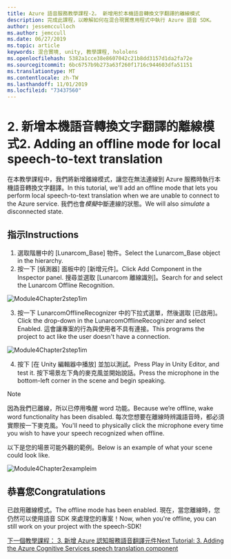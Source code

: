 ```yaml
---
title: Azure 語音服務教學課程-2。 新增用於本機語音轉換文字翻譯的離線模式
description: 完成此課程，以瞭解如何在混合現實應用程式中執行 Azure 語音 SDK。
author: jessemcculloch
ms.author: jemccull
ms.date: 06/27/2019
ms.topic: article
keywords: 混合實境, unity, 教學課程, hololens
ms.openlocfilehash: 5382a1cce38e8607042c21b8dd3157d1da2fa72e
ms.sourcegitcommit: 6bc6757b9b273a63f260f1716c944603dfa51151
ms.translationtype: MT
ms.contentlocale: zh-TW
ms.lasthandoff: 11/01/2019
ms.locfileid: "73437560"
---
```

# <a name="2-adding-an-offline-mode-for-local-speech-to-text-translation"></a><span data-ttu-id="cff0c-105">2. 新增本機語音轉換文字翻譯的離線模式</span><span class="sxs-lookup"><span data-stu-id="cff0c-105">2. Adding an offline mode for local speech-to-text translation</span></span>

<span data-ttu-id="cff0c-106">在本教學課程中，我們將新增離線模式，讓您在無法連線到 Azure 服務時執行本機語音轉換文字翻譯。</span><span class="sxs-lookup"><span data-stu-id="cff0c-106">In this tutorial, we'll add an offline mode that lets you perform local speech-to-text translation when we are unable to connect to the Azure service.</span></span> <span data-ttu-id="cff0c-107">我們也會*模擬*中斷連線的狀態。</span><span class="sxs-lookup"><span data-stu-id="cff0c-107">We will also *simulate* a disconnected state.</span></span>

## <a name="instructions"></a><span data-ttu-id="cff0c-108">指示</span><span class="sxs-lookup"><span data-stu-id="cff0c-108">Instructions</span></span>

1. <span data-ttu-id="cff0c-109">選取階層中的 [Lunarcom_Base] 物件。</span><span class="sxs-lookup"><span data-stu-id="cff0c-109">Select the Lunarcom_Base object in the hierarchy.</span></span>
2. <span data-ttu-id="cff0c-110">按一下 [偵測器] 面板中的 [新增元件]。</span><span class="sxs-lookup"><span data-stu-id="cff0c-110">Click Add Component in the Inspector panel.</span></span> <span data-ttu-id="cff0c-111">搜尋並選取 [Lunarcom 離線識別]。</span><span class="sxs-lookup"><span data-stu-id="cff0c-111">Search for and select the Lunarcom Offline Recognition.</span></span>

![Module4Chapter2step1im](images/module4chapter2step1im.PNG)

3. <span data-ttu-id="cff0c-113">按一下 LunarcomOfflineRecognizer 中的下拉式選單，然後選取 [已啟用]。</span><span class="sxs-lookup"><span data-stu-id="cff0c-113">Click the drop-down in the LunarcomOfflineRecognizer and select Enabled.</span></span> <span data-ttu-id="cff0c-114">這會讓專案的行為與使用者不具有連接。</span><span class="sxs-lookup"><span data-stu-id="cff0c-114">This programs the project to act like the user doesn't have a connection.</span></span> 

![Module4Chapter2step1im](images/module4chapter2step2im.PNG)

4. <span data-ttu-id="cff0c-116">按下 [在 Unity 編輯器中播放] 並加以測試。</span><span class="sxs-lookup"><span data-stu-id="cff0c-116">Press Play in Unity Editor, and test it.</span></span> <span data-ttu-id="cff0c-117">按下場景左下角的麥克風並開始說話。</span><span class="sxs-lookup"><span data-stu-id="cff0c-117">Press the microphone in the bottom-left corner in the scene and begin speaking.</span></span> 

> [!NOTE]
> <span data-ttu-id="cff0c-118">因為我們已離線，所以已停用喚醒 word 功能。</span><span class="sxs-lookup"><span data-stu-id="cff0c-118">Because we’re offline, wake word functionality has been disabled.</span></span> <span data-ttu-id="cff0c-119">每次您想要在離線時辨識語音時，都必須實際按一下麥克風。</span><span class="sxs-lookup"><span data-stu-id="cff0c-119">You'll need to physically click the microphone every time you wish to have your speech recognized when offline.</span></span> 

<span data-ttu-id="cff0c-120">以下是您的場景可能外觀的範例。</span><span class="sxs-lookup"><span data-stu-id="cff0c-120">Below is an example of what your scene could look like.</span></span>

![Module4Chapter2exampleim](images/module4chapter2exampleim.PNG)

## <a name="congratulations"></a><span data-ttu-id="cff0c-122">恭喜您</span><span class="sxs-lookup"><span data-stu-id="cff0c-122">Congratulations</span></span>

<span data-ttu-id="cff0c-123">已啟用離線模式。</span><span class="sxs-lookup"><span data-stu-id="cff0c-123">The offline mode has been enabled.</span></span> <span data-ttu-id="cff0c-124">現在，當您離線時，您仍然可以使用語音 SDK 來處理您的專案！</span><span class="sxs-lookup"><span data-stu-id="cff0c-124">Now, when you're offline, you can still work on your project with the speech-SDK!</span></span> 


[<span data-ttu-id="cff0c-125">下一個教學課程： 3. 新增 Azure 認知服務語音翻譯元件</span><span class="sxs-lookup"><span data-stu-id="cff0c-125">Next Tutorial: 3.  Adding the Azure Cognitive Services speech translation component</span></span>](mrlearning-speechSDK-ch3.md)

